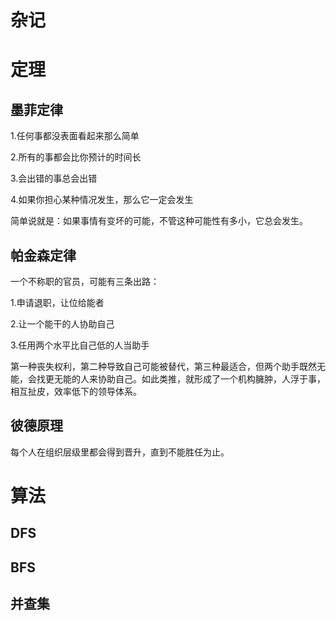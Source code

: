 # 杂记

# 定理

## 墨菲定律

1.任何事都没表面看起来那么简单

2.所有的事都会比你预计的时间长

3.会出错的事总会出错

4.如果你担心某种情况发生，那么它一定会发生

简单说就是：如果事情有变坏的可能，不管这种可能性有多小，它总会发生。

## 帕金森定律

一个不称职的官员，可能有三条出路：

1.申请退职，让位给能者

2.让一个能干的人协助自己

3.任用两个水平比自己低的人当助手

第一种丧失权利，第二种导致自己可能被替代，第三种最适合，但两个助手既然无能，会找更无能的人来协助自己。如此类推，就形成了一个机构臃肿，人浮于事，相互扯皮，效率低下的领导体系。

## 彼德原理

每个人在组织层级里都会得到晋升，直到不能胜任为止。

# 算法

## DFS

## BFS

## 并查集